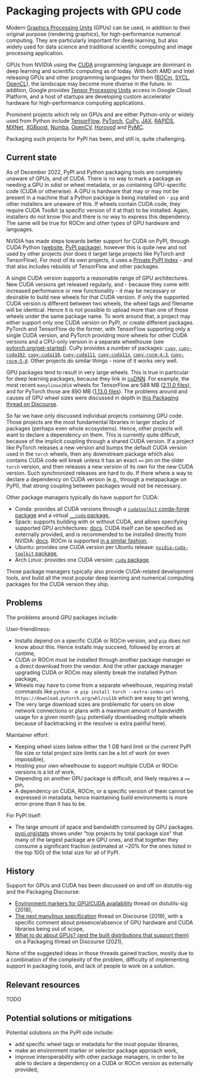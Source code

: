 # Packaging projects with GPU code

Modern [Graphics Processing Units](https://en.wikipedia.org/wiki/Graphics_processing_unit)
(GPUs) can be used, in addition to their original purpose (rendering graphics),
for high-performance numerical computing. They are particularly important for
deep learning, but also widely used for data science and traditional scientific
computing and image processing application.

GPUs from NVIDIA using the [CUDA](https://en.wikipedia.org/wiki/CUDA)
programming language are dominant in deep learning and scientific computing as
of today. With both AMD and Intel releasing GPUs and other programming
languages for them ([ROCm](https://en.wikipedia.org/wiki/ROCm),
[SYCL](https://en.wikipedia.org/wiki/SYCL),
[OpenCL](https://en.wikipedia.org/wiki/OpenCL)), the landscape may become more diverse in the future.
In addition, Google provides
[Tensor Processing Units](https://en.wikipedia.org/wiki/Tensor_Processing_Unit)
access in Google Cloud Platform, and a host of startups are developing custom
accelerator hardware for high-performance computing applications.

Prominent projects which rely on GPUs and are either Python-only or widely used
from Python include [TensorFlow](https://www.tensorflow.org/),
[PyTorch](https://pytorch.org/), [CuPy](https://cupy.dev/),
[JAX](https://github.com/google/jax), [RAPIDS](https://rapids.ai/),
[MXNet](https://mxnet.incubator.apache.org), [XGBoost](https://xgboost.ai/),
[Numba](https://numba.pydata.org/), [OpenCV](https://opencv.org/),
[Horovod](https://horovod.ai/) and [PyMC](https://www.pymc.io).

Packaging such projects for PyPI has been, and still is, quite challenging.


## Current state

As of December 2022, PyPI and Python packaging tools are completely unaware of
GPUs, and of CUDA. There is no way to mark a package as needing a GPU in sdist
or wheel metadata, or as containing GPU-specific code (CUDA or otherwise). A
GPU is hardware that may or may not be present in a machine that a Python
package is being installed on - `pip` and other installers are unaware of this.
If wheels contain CUDA code, they require CUDA Toolkit (a specific version of
it at that) to be installed. Again, installers do not know this and there is no
way to express this dependency. The same will be true for ROCm and other types
of GPU hardware and languages.

NVIDIA has made steps towards better support for CUDA on PyPI, through
CUDA Python ([website](https://developer.nvidia.com/cuda-python), 
[PyPI package](https://pypi.org/project/cuda-python)), however this is quite
new and not used by other projects (nor does it target large projects like
PyTorch and TensorFlow). For most of its own projects, it uses a
[Private PyPI Index](https://pypi.org/project/nvidia-pyindex/) - and that also
includes rebuilds of TensorFlow and other packages.

A single CUDA version supports a reasonable range of GPU architectures. New
CUDA versions get released regularly, and - because they come with increased
performance or new functionality - it may be necessary or desirable to build
new wheels for that CUDA version. If only the supported CUDA version is
different between two wheels, the wheel tags and filename will be identical.
Hence it is not possible to upload more than one of those wheels under the same
package name. To work around that, a project may either support only one CUDA
version on PyPI, or create different packages. PyTorch and TensorFlow do the
former, with TensorFlow supporting only a single CUDA version, and PyTorch
providing more wheels for other CUDA versions and a CPU-only version in a
separate wheelhouse (see
[pytorch.org/get-started](https://pytorch.org/get-started/locally/)).
CuPy provides a number of packages: [`cupy`](https://pypi.org/project/cupy/),
[`cupy-cuda102`](https://pypi.org/project/cupy-cuda102/),
[`cupy-cuda110`](https://pypi.org/project/cupy-cuda1110/),
[`cupy-cuda111`](https://pypi.org/project/cupy-cuda111/),
[`cupy-cuda11x`](https://pypi.org/project/cupy-cuda11x/),
[`cupy-rocm-4-3`](https://pypi.org/project/cupy-rocm-4-3/),
[`cupy-rocm-5-0`](https://pypi.org/project/cupy-rocm-5-0/).
Other projects do similar things - none of it works very well.

GPU packages tend to result in very large wheels. This is true in particular
for deep learning packages, because they link in
[cuDNN](https://developer.nvidia.com/cudnn). For example, the most recent
`manylinux2014` wheels for TensorFlow are 588 MB
([2.11.0 files](https://pypi.org/project/tensorflow/2.11.0/#files)), and for
PyTorch those are 890 MB ([1.13.0
files](https://pypi.org/project/tensorflow/2.11.0/#files)). The problems around
and causes of GPU wheel sizes were discussed in depth in
[this Packaging thread on Discourse](https://discuss.python.org/t/what-to-do-about-gpus-and-the-built-distributions-that-support-them/7125).

So far we have only discussed individual projects containing GPU code. Those
projects are the most fundamental libraries in larger stacks of packages
(perhaps even whole ecosystems). Hence, other projects will want to declare a
dependency on them. This is currently quite difficult, because of the implicit
coupling through a shared CUDA version. If a project like PyTorch releases a
new version and bumps the default CUDA version used in the `torch` wheels, then
any downstream package which also contains CUDA code will break unless it has
an exact `==` pin on the older `torch` version, and then releases a new version
of its own for the new CUDA version. Such synchronized releases are hard to do.
If there where a way to declare a dependency on CUDA version (e.g., through a
metapackage on PyPI), that strong coupling between packages would not be
necessary.


Other package managers typically do have support for CUDA:

- Conda: provides all CUDA versions through a [`cudatoolkit` conda-forge package](https://anaconda.org/conda-forge/cudatoolkit)
  and a virtual [`__cuda` package](https://docs.conda.io/projects/conda/en/latest/user-guide/tasks/manage-virtual.html#managing-virtual-packages),
- Spack: supports building with or without CUDA, and allows specifying
  supported GPU architectures:
  [docs](https://spack.readthedocs.io/en/latest/build_systems/cudapackage.html#cuda).
  CUDA itself can be specified as externally provided, and is recommended to be
  installed directly from NVIDIA: [docs](https://spack.readthedocs.io/en/latest/containers.html#cuda).
  ROCm is supported [in a similar fashion](https://spack.readthedocs.io/en/latest/build_systems/rocmpackage.html),
- Ubuntu: provides one CUDA version per Ubuntu release: [`nvidia-cuda-toolkit` package](https://packages.ubuntu.com/jammy/nvidia-cuda-toolkit),
- Arch Linux: provides one CUDA version: [`cuda` package](https://archlinux.org/packages/community/x86_64/cuda/).

Those package managers typically also provide CUDA-related development tools,
and build all the most popular deep learning and numerical computing packages
for the CUDA version they ship.


## Problems

The problems around GPU packages include:

User-friendliness:

- Installs depend on a specific CUDA or ROCm version, and `pip` does
  not know about this. Hence installs may succeed, followed by errors at
  runtime,
- CUDA or ROCm must be installed through another package manager or a direct
  download from the vendor. And the other package manager upgrading CUDA or
  ROCm may silently break the installed Python package,
- Wheels may have to come from a separate wheelhouse, requiring install commands like
  `python -m pip install torch --extra-index-url https://download.pytorch.org/whl/cu116`
  which are easy to get wrong,
- The very large download sizes are problematic for users on slow network
  connections or plans with a maximum amount of bandwidth usage for a given
  month (`pip` potentially downloading multiple wheels because of backtracking
  in the resolver is extra painful here).

Maintainer effort:

- Keeping wheel sizes below either the 1 GB hard limit or the current PyPI file
  size or total project size limits can be a lot of work (or even impossible),
- Hosting your own wheelhouse to support multiple CUDA or ROCm versions is a
  lot of work,
- Depending on another GPU package is difficult, and likely requires a `==` pin,
- A dependency on CUDA, ROCm, or a specific version of them cannot be
  expressed in metadata, hence maintaining build environments is more
  error-prone than it has to be.

For PyPI itself:

- The large amount of space and bandwidth consumed by GPU packages.
  [pypi.org/stats](https://pypi.org/stats/) shows under "top projects by total
  package size" that many of the largest package are GPU ones, and that
  together they consume a significant fraction (estimated at ~20% for the ones
  listed in the top 100) of the total size for all of PyPI.

## History

Support for GPUs and CUDA has been discussed on and off on distutils-sig and the Packaging Discourse:

- [Environment markers for GPU/CUDA availability](https://mail.python.org/archives/list/distutils-sig@python.org/thread/LXLF4YSC4WUZOYRX65DW7CESIX7UUBK5/#LXLF4YSC4WUZOYRX65DW7CESIX7UUBK5)
  thread on distutils-sig (2018),
- [The next manylinux specification](https://discuss.python.org/t/the-next-manylinux-specification/1043/42?u=rgommers)
  thread on Discourse (2019), with a specific comment about presence/absence of
  GPU hardware and CUDA libraries being out of scope,
- [What to do about GPUs? (and the built distributions that support them)](https://discuss.python.org/t/what-to-do-about-gpus-and-the-built-distributions-that-support-them/7125)
  on a Packaging thread on Discourse (2021),

None of the suggested ideas in those threads gained traction, mostly due to a
combination of the complexity of the problem, difficulty of implementing
support in packaging tools, and lack of people to work on a solution.


## Relevant resources

TODO


## Potential solutions or mitigations

Potential solutions on the PyPI side include:

- add specific wheel tags or metadata for the most popular libraries,
- make an environment marker or selector package approach work,
- improve interoperability with other package managers, in order to be able to
  declare a dependency on a CUDA or ROCm version as externally provided,
